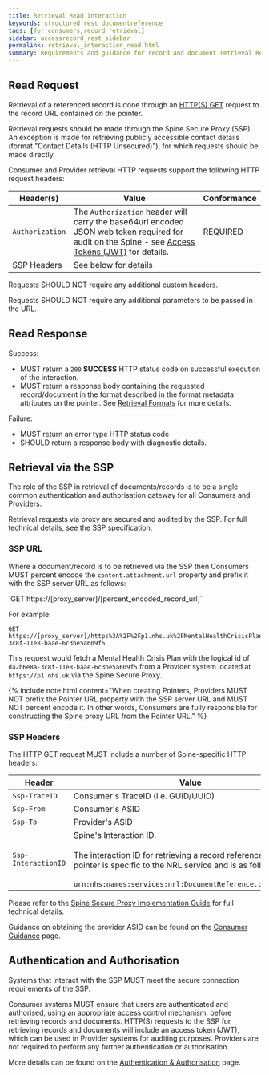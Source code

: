 ```yaml
---
title: Retrieval Read Interaction
keywords: structured rest documentreference
tags: [for_consumers,record_retrieval]
sidebar: accessrecord_rest_sidebar
permalink: retrieval_interaction_read.html
summary: Requirements and guidance for record and document retrieval Read Interaction. 
---
```


## Read Request

Retrieval of a referenced record is done through an [HTTP(S) GET](https://www.w3.org/Protocols/rfc2616/rfc2616-sec9.html#sec9.3) request to the record URL contained on the pointer.

Retrieval requests should be made through the Spine Secure Proxy (SSP). An exception is made for retrieving publicly accessible contact details (format "Contact Details (HTTP Unsecured)"), for which requests should be made directly.

Consumer and Provider retrieval HTTP requests support the following HTTP request headers:

| Header(s)               | Value |Conformance |
|----------------------|-------|-------|
| `Authorization`      | The `Authorization` header will carry the base64url encoded JSON web token required for audit on the Spine - see [Access Tokens (JWT)](integration_access_tokens_JWT.html) for details. | REQUIRED |
| SSP Headers          | See below for details |  |

Requests SHOULD NOT require any additional custom headers.

Requests SHOULD NOT require any additional parameters to be passed in the URL.

## Read Response

Success:

- MUST return a `200` **SUCCESS** HTTP status code on successful execution of the interaction.
- MUST return a response body containing the requested record/document in the format described in the format metadata attributes on the pointer. See [Retrieval Formats](retrieval_formats.html) for more details.

Failure: 
- MUST return an error type HTTP status code
- SHOULD return a response body with diagnostic details.

## Retrieval via the SSP

The role of the SSP in retrieval of documents/records is to be a single common authentication and authorisation gateway for all Consumers and Providers.

Retrieval requests via proxy are secured and audited by the SSP. For full technical details, see the [SSP specification](https://developer.nhs.uk/apis/spine-core-1-0/ssp_overview.html).

### SSP URL

Where a document/record is to be retrieved via the SSP then Consumers MUST percent encode the `content.attachment.url` property and prefix it with the SSP server URL as follows:

<div markdown="span" class="alert alert-success" role="alert">
`GET https://[proxy_server]/[percent_encoded_record_url]`
</div>

For example:

<div class="language-http highlighter-rouge">
<pre class="highlight">
<code><span class="err">GET https://[proxy_server]/https%3A%2F%2Fp1.nhs.uk%2FMentalHealthCrisisPlans%2Fda2b6e8a-3c8f-11e8-baae-6c3be5a609f5
</span></code></pre>
</div>

This request would fetch a Mental Health Crisis Plan with the logical id of `da2b6e8a-3c8f-11e8-baae-6c3be5a609f5` from a Provider system located at `https://p1.nhs.uk` via the Spine Secure Proxy.

{% include note.html content="When creating Pointers, Providers MUST NOT prefix the Pointer URL property with the SSP server URL and MUST NOT percent encode it. In other words, Consumers are fully responsible for constructing the Spine proxy URL from the Pointer URL." %}

### SSP Headers

The HTTP GET request MUST include a number of Spine-specific HTTP headers:

|Header|Value|
|------------------|---------------------------|
|`Ssp-TraceID`|Consumer's TraceID (i.e. GUID/UUID)|
|`Ssp-From`|Consumer's ASID|
|`Ssp-To`|Provider's ASID|
|`Ssp-InteractionID`|Spine's Interaction ID.<br><br>The interaction ID for retrieving a record referenced in an NRL pointer is specific to the NRL service and is as follows:<br><br>`urn:nhs:names:services:nrl:DocumentReference.content.read`|

Please refer to the [Spine Secure Proxy Implementation Guide](https://developer.nhs.uk/apis/spine-core-1-0/ssp_overview.html) for full technical details.

Guidance on obtaining the provider ASID can be found on the [Consumer Guidance](retrieval_consumer_guidance.html#interaction-id) page.

## Authentication and Authorisation

Systems that interact with the SSP MUST meet the secure connection requirements of the SSP.

Consumer systems MUST ensure that users are authenticated and authorised, using an appropriate access control mechanism, before retrieving records and documents. HTTP(S) requests to the SSP for retrieving records and documents will include an access token (JWT), which can be used in Provider systems for auditing purposes. Providers are not required to perform any further authentication or authorisation.

More details can be found on the [Authentication &amp; Authorisation](integration_authentication_authorisation.html) page.
